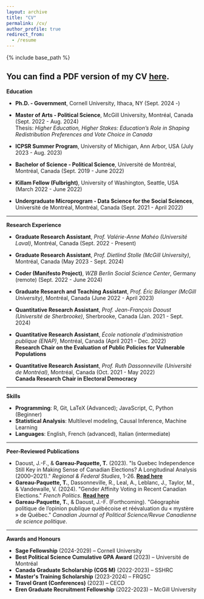 ```yaml
---
layout: archive
title: "CV"
permalink: /cv/
author_profile: true
redirect_from:
  - /resume
---
```


{% include base_path %}


You can find a PDF version of my CV [here](http://thomasgp.com/files/GareauPaquette_CV_10052024.pdf).
---

**Education**  
* **Ph.D. - Government**, Cornell University, Ithaca, NY (Sept. 2024 -)  

* **Master of Arts - Political Science**, McGill University, Montréal, Canada (Sept. 2022 - Aug. 2024)  
  Thesis: *Higher Education, Higher Stakes: Education’s Role in Shaping Redistribution Preferences and Vote Choice in Canada*

* **ICPSR Summer Program**, University of Michigan, Ann Arbor, USA (July 2023 - Aug. 2023)  

* **Bachelor of Science - Political Science**, Université de Montréal, Montréal, Canada (Sept. 2019 - June 2022)  

* **Killam Fellow (Fulbright)**, University of Washington, Seattle, USA (March 2022 - June 2022)  

* **Undergraduate Microprogram - Data Science for the Social Sciences**, Université de Montréal, Montréal, Canada (Sept. 2021 - April 2022)  

---

**Research Experience**  

* **Graduate Research Assistant**, *Prof. Valérie-Anne Mahéo (Université Laval)*, Montréal, Canada (Sept. 2022 - Present)  

* **Graduate Research Assistant**, *Prof. Dietlind Stolle (McGill University)*, Montréal, Canada (May 2023 - Sept. 2024)  

* **Coder (Manifesto Project)**, *WZB Berlin Social Science Center*, Germany (remote) (Sept. 2022 - June 2024)  

* **Graduate Research and Teaching Assistant**, *Prof. Éric Bélanger (McGill University)*, Montréal, Canada (June 2022 - April 2023)  

* **Quantitative Research Assistant**, *Prof. Jean-François Daoust (Université de Sherbrooke)*, Sherbrooke, Canada (Jan. 2021 - Sept. 2024) 

* **Quantitative Research Assistant**, *École nationale d'administration publique (ENAP)*, Montréal, Canada (April 2021 - Dec. 2022)  
  **Research Chair on the Evaluation of Public Policies for Vulnerable Populations**  

* **Quantitative Research Assistant**, *Prof. Ruth Dassonneville (Université de Montréal)*, Montréal, Canada (Oct. 2021 - May 2022)  
  **Canada Research Chair in Electoral Democracy**  

---

**Skills**  
* **Programming**: R, Git, LaTeX (Advanced); JavaScript, C, Python (Beginner)  
* **Statistical Analysis**: Multilevel modeling, Causal Inference, Machine Learning  
* **Languages**: English, French (advanced), Italian (intermediate)

---

**Peer-Reviewed Publications**  
* Daoust, J.-F., & **Gareau-Paquette, T.** (2023). "Is Quebec Independence Still Key in Making Sense of Canadian Elections? A Longitudinal Analysis (2000–2021)." *Regional & Federal Studies*, 1-26. <a href="https://www.tandfonline.com/doi/full/10.1080/13597566.2023.2233422" target="_blank" style="font-weight: bold;">Read here</a>  
* **Gareau-Paquette, T.**, Dassonneville, R., Leal, A., Leblanc, J., Taylor, M., & Vandewalle, V. (2024). "Gender Affinity Voting in Recent Canadian Elections." *French Politics*. <a href="https://doi.org/10.1057/s41253-024-00236-5" target="_blank" style="font-weight: bold;">Read here</a>  
* **Gareau-Paquette, T.**, & Daoust, J.-F. (Forthcoming). "Géographie politique de l’opinion publique québécoise et réévaluation du « mystère » de Québec." *Canadian Journal of Political Science/Revue Canadienne de science politique*.  

---

**Awards and Honours** 
* **Sage Fellowship** (2024-2029) – Cornell University
* **Best Political Science Cumulative GPA Award** (2023) – Université de Montréal  
* **Canada Graduate Scholarship (CGS M)** (2022-2023) – SSHRC  
* **Master's Training Scholarship** (2023-2024) – FRQSC  
* **Travel Grant (Conferences)** (2023) – CECD  
* **Eren Graduate Recruitment Fellowship** (2022-2023) – McGill University  

